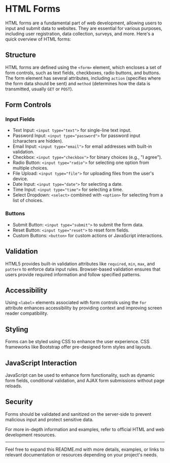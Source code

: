 # HTML Forms

HTML forms are a fundamental part of web development, allowing users to input and submit data to websites. They are essential for various purposes, including user registration, data collection, surveys, and more. Here's a quick overview of HTML forms:

## Structure

HTML forms are defined using the `<form>` element, which encloses a set of form controls, such as text fields, checkboxes, radio buttons, and buttons. The form element has several attributes, including `action` (specifies where the form data should be sent) and `method` (determines how the data is transmitted, usually `GET` or `POST`).

## Form Controls

### Input Fields

- Text Input: `<input type="text">` for single-line text input.
- Password Input: `<input type="password">` for password input (characters are hidden).
- Email Input: `<input type="email">` for email addresses with built-in validation.
- Checkbox: `<input type="checkbox">` for binary choices (e.g., "I agree").
- Radio Button: `<input type="radio">` for selecting one option from multiple choices.
- File Upload: `<input type="file">` for uploading files from the user's device.
- Date Input: `<input type="date">` for selecting a date.
- Time Input: `<input type="time">` for selecting a time.
- Select Dropdown: `<select>` combined with `<option>` for selecting from a list of choices.

### Buttons

- Submit Button: `<input type="submit">` to submit the form data.
- Reset Button: `<input type="reset">` to reset form fields.
- Custom Buttons: `<button>` for custom actions or JavaScript interactions.

## Validation

HTML5 provides built-in validation attributes like `required`, `min`, `max`, and `pattern` to enforce data input rules. Browser-based validation ensures that users provide required information and follow specified patterns.

## Accessibility

Using `<label>` elements associated with form controls using the `for` attribute enhances accessibility by providing context and improving screen reader compatibility.

## Styling

Forms can be styled using CSS to enhance the user experience. CSS frameworks like Bootstrap offer pre-designed form styles and layouts.

## JavaScript Interaction

JavaScript can be used to enhance form functionality, such as dynamic form fields, conditional validation, and AJAX form submissions without page reloads.

## Security

Forms should be validated and sanitized on the server-side to prevent malicious input and protect sensitive data.

For more in-depth information and examples, refer to official HTML and web development resources.

---

Feel free to expand this README.md with more details, examples, or links to relevant documentation or resources depending on your project's needs.